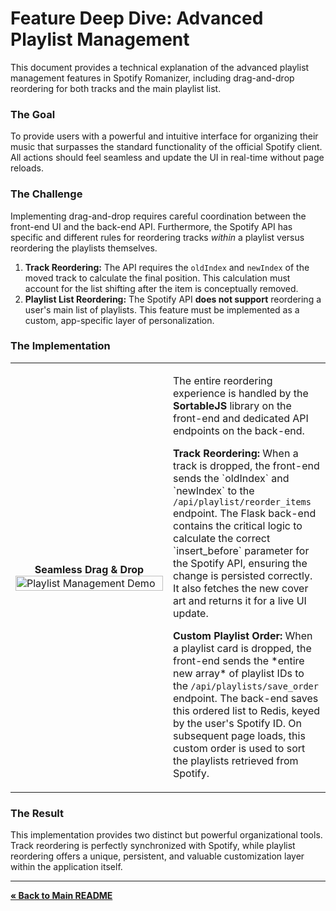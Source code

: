 # Feature Deep Dive: Advanced Playlist Management

This document provides a technical explanation of the advanced playlist management features in Spotify Romanizer, including drag-and-drop reordering for both tracks and the main playlist list.

### The Goal

To provide users with a powerful and intuitive interface for organizing their music that surpasses the standard functionality of the official Spotify client. All actions should feel seamless and update the UI in real-time without page reloads.

### The Challenge

Implementing drag-and-drop requires careful coordination between the front-end UI and the back-end API. Furthermore, the Spotify API has specific and different rules for reordering tracks *within* a playlist versus reordering the playlists themselves.

1.  **Track Reordering:** The API requires the `oldIndex` and `newIndex` of the moved track to calculate the final position. This calculation must account for the list shifting after the item is conceptually removed.
2.  **Playlist List Reordering:** The Spotify API **does not support** reordering a user's main list of playlists. This feature must be implemented as a custom, app-specific layer of personalization.

### The Implementation

<table>
  <tr>
    <td width="50%">
      <center><strong>Seamless Drag & Drop</strong></center>
      <img src="../assets/demo-playlist-management.gif" alt="Playlist Management Demo" width="100%">
    </td>
    <td width="50%">
      <p>The entire reordering experience is handled by the <strong>SortableJS</strong> library on the front-end and dedicated API endpoints on the back-end.</p>
      <p><strong>Track Reordering:</strong> When a track is dropped, the front-end sends the `oldIndex` and `newIndex` to the <code>/api/playlist/reorder_items</code> endpoint. The Flask back-end contains the critical logic to calculate the correct `insert_before` parameter for the Spotify API, ensuring the change is persisted correctly. It also fetches the new cover art and returns it for a live UI update.</p>
      <p><strong>Custom Playlist Order:</strong> When a playlist card is dropped, the front-end sends the *entire new array* of playlist IDs to the <code>/api/playlists/save_order</code> endpoint. The back-end saves this ordered list to Redis, keyed by the user's Spotify ID. On subsequent page loads, this custom order is used to sort the playlists retrieved from Spotify.</p>
    </td>
  </tr>
</table>

### The Result

This implementation provides two distinct but powerful organizational tools. Track reordering is perfectly synchronized with Spotify, while playlist reordering offers a unique, persistent, and valuable customization layer within the application itself.

---
[**« Back to Main README**](../README.md)
